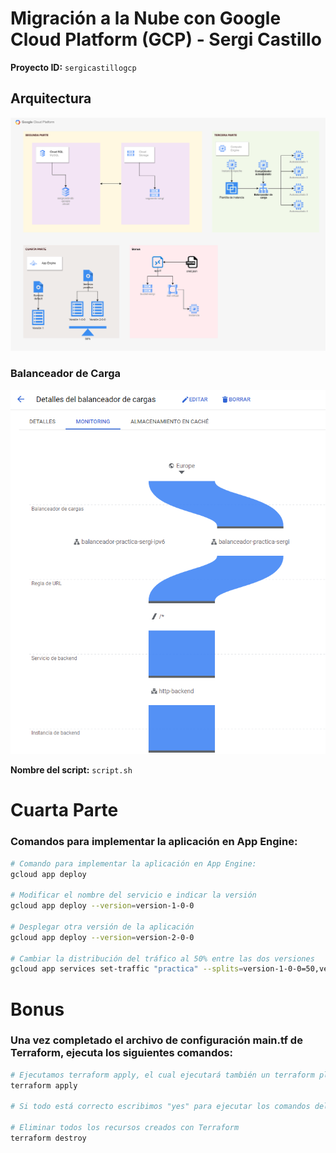 # Migración a la Nube con Google Cloud Platform (GCP) - Sergi Castillo

**Proyecto ID:** `sergicastillogcp`

## Arquitectura

![Arquitectura](/imagenes/ArquitecturaFinal.drawio.png)

### Balanceador de Carga


![Balanceador de Carga](imagenes/balanceador_carga.png)

**Nombre del script:** `script.sh`
# Cuarta Parte

### Comandos para implementar la aplicación en App Engine:

```bash
# Comando para implementar la aplicación en App Engine:
gcloud app deploy

# Modificar el nombre del servicio e indicar la versión
gcloud app deploy --version=version-1-0-0

# Desplegar otra versión de la aplicación
gcloud app deploy --version=version-2-0-0

# Cambiar la distribución del tráfico al 50% entre las dos versiones
gcloud app services set-traffic "practica" --splits=version-1-0-0=50,version-2-0-0=50 --split-by=random
```
# Bonus

### Una vez completado el archivo de configuración main.tf de Terraform, ejecuta los siguientes comandos:
```bash
# Ejecutamos terraform apply, el cual ejecutará también un terraform plan.
terraform apply

# Si todo está correcto escribimos "yes" para ejecutar los comandos del archivo.

# Eliminar todos los recursos creados con Terraform
terraform destroy
```
